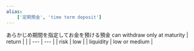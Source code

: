 ```yaml
---
alias:
    ['定期預金', 'time term deposit']
---
```

あらかじめ期間を指定してお金を預ける預金
can withdraw only at maturity
| return |  |
| --- | --- |
| risk | low |
| liquidity | low or medium |